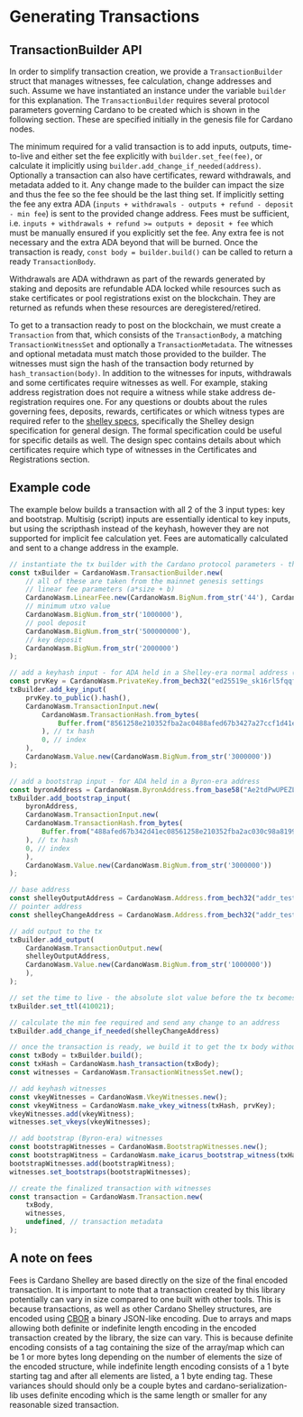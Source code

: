 # Generating Transactions

## TransactionBuilder API

In order to simplify transaction creation, we provide a `TransactionBuilder` struct that manages witnesses, fee calculation, change addresses and such. Assume we have instantiated an instance under the variable `builder` for this explanation. The `TransactionBuilder` requires several protocol parameters governing Cardano to be created which is shown in the following section. These are specified initially in the genesis file for Cardano nodes.

The minimum required for a valid transaction is to add inputs, outputs, time-to-live and either set the fee explicitly with `builder.set_fee(fee)`, or calculate it implicitly using `builder.add_change_if_needed(address)`.
Optionally a transaction can also have certificates, reward withdrawals, and metadata added to it.
Any change made to the builder can impact the size and thus the fee so the fee should be the last thing set.
If implicitly setting the fee any extra ADA (`inputs + withdrawals - outputs + refund - deposit - min fee`) is sent to the provided change address.
Fees must be sufficient, i.e. `inputs + withdrawals + refund >= outputs + deposit + fee` which must be manually ensured if you explicitly set the fee. Any extra fee is not necessary and the extra ADA beyond that will be burned.
Once the transaction is ready, `const body = builder.build()` can be called to return a ready `TransactionBody`.

Withdrawals are ADA withdrawn as part of the rewards generated by staking and deposits are refundable ADA locked while resources such as stake certificates or pool registrations exist on the blockchain. They are returned as refunds when these resources are deregistered/retired.

To get to a transaction ready to post on the blockchain, we must create a `Transaction` from that, which consists of the `TransactionBody`, a matching `TransactionWitnessSet` and optionally a `TransactionMetadata`.
The witnesses and optional metadata must match those provided to the builder. The witnesses must sign the hash of the transaction body returned by `hash_transaction(body)`. In addition to the witnesses for inputs, withdrawals and some certificates require witnesses as well. For example, staking address registration does not require a witness while stake address de-registration requires one. For any questions or doubts about the rules governing fees, deposits, rewards, certificates or which witness types are required refer to the [shelley specs](https://docs.cardano.org/projects/cardano-ledger-specs/en/latest/), specifically the Shelley design specification for general design. The formal specification could be useful for specific details as well. The design spec contains details about which certificates require which type of witnesses in the Certificates and Registrations section.

## Example code

The example below builds a transaction with all 2 of the 3 input types: key and bootstrap.
Multisig (script) inputs are essentially identical to key inputs, but using the scripthash instead of the keyhash, however they are not supported for implicit fee calculation yet.
Fees are automatically calculated and sent to a change address in the example.


```javascript
// instantiate the tx builder with the Cardano protocol parameters - these may change later on
const txBuilder = CardanoWasm.TransactionBuilder.new(
    // all of these are taken from the mainnet genesis settings
    // linear fee parameters (a*size + b)
    CardanoWasm.LinearFee.new(CardanoWasm.BigNum.from_str('44'), CardanoWasm.BigNum.from_str('155381')),
    // minimum utxo value
    CardanoWasm.BigNum.from_str('1000000'),
    // pool deposit
    CardanoWasm.BigNum.from_str('500000000'),
    // key deposit
    CardanoWasm.BigNum.from_str('2000000')
);

// add a keyhash input - for ADA held in a Shelley-era normal address (Base, Enterprise, Pointer)
const prvKey = CardanoWasm.PrivateKey.from_bech32("ed25519e_sk16rl5fqqf4mg27syjzjrq8h3vq44jnnv52mvyzdttldszjj7a64xtmjwgjtfy25lu0xmv40306lj9pcqpa6slry9eh3mtlqvfjz93vuq0grl80");
txBuilder.add_key_input(
    prvKey.to_public().hash(),
    CardanoWasm.TransactionInput.new(
        CardanoWasm.TransactionHash.from_bytes(
            Buffer.from("8561258e210352fba2ac0488afed67b3427a27ccf1d41ec030c98a8199bc22ec", "hex")
        ), // tx hash
        0, // index
    ),
    CardanoWasm.Value.new(CardanoWasm.BigNum.from_str('3000000'))
);

// add a bootstrap input - for ADA held in a Byron-era address
const byronAddress = CardanoWasm.ByronAddress.from_base58("Ae2tdPwUPEZLs4HtbuNey7tK4hTKrwNwYtGqp7bDfCy2WdR3P6735W5Yfpe");
txBuilder.add_bootstrap_input(
    byronAddress,
    CardanoWasm.TransactionInput.new(
    CardanoWasm.TransactionHash.from_bytes(
        Buffer.from("488afed67b342d41ec08561258e210352fba2ac030c98a8199bc22ec7a27ccf1", "hex"),
    ), // tx hash
    0, // index
    ),
    CardanoWasm.Value.new(CardanoWasm.BigNum.from_str('3000000'))
);

// base address
const shelleyOutputAddress = CardanoWasm.Address.from_bech32("addr_test1qpu5vlrf4xkxv2qpwngf6cjhtw542ayty80v8dyr49rf5ewvxwdrt70qlcpeeagscasafhffqsxy36t90ldv06wqrk2qum8x5w");
// pointer address
const shelleyChangeAddress = CardanoWasm.Address.from_bech32("addr_test1gz2fxv2umyhttkxyxp8x0dlpdt3k6cwng5pxj3jhsydzerspqgpsqe70et");

// add output to the tx
txBuilder.add_output(
    CardanoWasm.TransactionOutput.new(
    shelleyOutputAddress,
    CardanoWasm.Value.new(CardanoWasm.BigNum.from_str('1000000'))    
    ),
);

// set the time to live - the absolute slot value before the tx becomes invalid
txBuilder.set_ttl(410021);

// calculate the min fee required and send any change to an address
txBuilder.add_change_if_needed(shelleyChangeAddress)

// once the transaction is ready, we build it to get the tx body without witnesses
const txBody = txBuilder.build();
const txHash = CardanoWasm.hash_transaction(txBody);
const witnesses = CardanoWasm.TransactionWitnessSet.new();

// add keyhash witnesses
const vkeyWitnesses = CardanoWasm.VkeyWitnesses.new();
const vkeyWitness = CardanoWasm.make_vkey_witness(txHash, prvKey);
vkeyWitnesses.add(vkeyWitness);
witnesses.set_vkeys(vkeyWitnesses);

// add bootstrap (Byron-era) witnesses
const bootstrapWitnesses = CardanoWasm.BootstrapWitnesses.new();
const bootstrapWitness = CardanoWasm.make_icarus_bootstrap_witness(txHash,byronAddress,getCip1852Account());
bootstrapWitnesses.add(bootstrapWitness);
witnesses.set_bootstraps(bootstrapWitnesses);

// create the finalized transaction with witnesses
const transaction = CardanoWasm.Transaction.new(
    txBody,
    witnesses,
    undefined, // transaction metadata
);
```

## A note on fees

Fees is Cardano Shelley are based directly on the size of the final encoded transaction. It is important to note that a transaction created by this library potentially can vary in size compared to one built with other tools. This is because transactions, as well as other Cardano Shelley structures, are encoded using [CBOR](https://cbor.io/) a binary JSON-like encoding. Due to arrays and maps allowing both definite or indefinite length encoding in the encoded transaction created by the library, the size can vary. This is because definite encoding consists of a tag containing the size of the array/map which can be 1 or more bytes long depending on the number of elements the size of the encoded structure, while indefinite length encoding consists of a 1 byte starting tag and after all elements are listed, a 1 byte ending tag. These variances should should only be a couple bytes and cardano-serialization-lib uses definite encoding which is the same length or smaller for any reasonable sized transaction.
